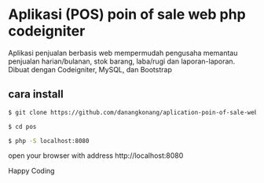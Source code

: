# Aplikasi (POS) poin of sale web php codeigniter
Aplikasi penjualan berbasis web mempermudah pengusaha memantau penjualan harian/bulanan, stok barang, laba/rugi dan laporan-laporan. Dibuat dengan Codeigniter, MySQL, dan Bootstrap

## cara install

```bash
$ git clone https://github.com/danangkonang/aplication-poin-of-sale-web-php-codeigniter.git pos

$ cd pos

$ php -S localhost:8080
```

open your browser with address http://localhost:8080

Happy Coding

<!-- ## Contribusi
* email: dngrifai21@gmail.com -->